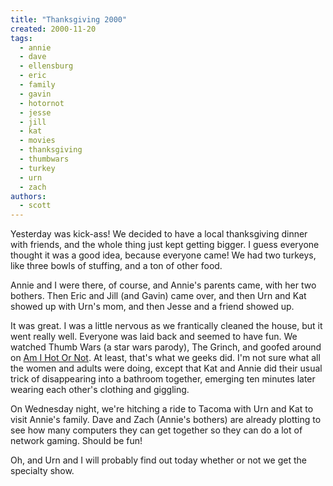 ```yaml
---
title: "Thanksgiving 2000"
created: 2000-11-20
tags:
  - annie
  - dave
  - ellensburg
  - eric
  - family
  - gavin
  - hotornot
  - jesse
  - jill
  - kat
  - movies
  - thanksgiving
  - thumbwars
  - turkey
  - urn
  - zach
authors:
  - scott
---
```


Yesterday was kick-ass! We decided to have a local thanksgiving dinner with friends, and the whole thing just kept getting bigger. I guess everyone thought it was a good idea, because everyone came! We had two turkeys, like three bowls of stuffing, and a ton of other food.

Annie and I were there, of course, and Annie's parents came, with her two bothers. Then Eric and Jill (and Gavin) came over, and then Urn and Kat showed up with Urn's mom, and then Jesse and a friend showed up.

It was great. I was a little nervous as we frantically cleaned the house, but it went really well. Everyone was laid back and seemed to have fun. We watched Thumb Wars (a star wars parody), The Grinch, and goofed around on [Am I Hot Or Not](http://www.amihotornot.com/). At least, that's what we geeks did. I'm not sure what all the women and adults were doing, except that Kat and Annie did their usual trick of disappearing into a bathroom together, emerging ten minutes later wearing each other's clothing and giggling.

On Wednesday night, we're hitching a ride to Tacoma with Urn and Kat to visit Annie's family. Dave and Zach (Annie's bothers) are already plotting to see how many computers they can get together so they can do a lot of network gaming. Should be fun!

Oh, and Urn and I will probably find out today whether or not we get the specialty show.
